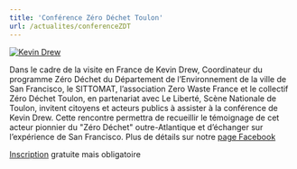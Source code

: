 ```yaml
---
title: 'Conférence Zéro Déchet Toulon'
url: /actualites/conferenceZDT
---
```


<a href="https://www.weezevent.com/evenement.php?id_evenement=290437" alt="Inscription Weezevent">
  <img src="/actualites/conferenceZDT/bandeau_conf.jpg" alt="Kevin Drew" />
</a>

Dans le cadre de la visite en France de Kevin Drew, Coordinateur du programme Zéro Déchet du Département de l’Environnement de la ville de San Francisco, le SITTOMAT, l’association Zero Waste France et le collectif Zéro Déchet Toulon, en partenariat avec Le Liberté, Scène Nationale de Toulon, invitent citoyens et acteurs publics à assister à la conférence de Kevin Drew. Cette rencontre permettra de recueillir le témoignage de cet acteur pionnier du "Zéro Déchet" outre-Atlantique et d’échanger sur l’expérience de San Francisco. Plus de détails sur notre [page Facebook][lienfb]

[Inscription][weezevent] gratuite mais obligatoire


[lienfb]:https://www.facebook.com/events/549644475389098/
[weezevent]:https://www.weezevent.com/evenement.php?id_evenement=290437
